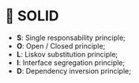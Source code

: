 # 💎 SOLID



- **S**: Single responsability principle;
- **O**: Open / Closed principle;
- **L**: Liskov substitution principle;
- **I**: Interface segregation principle;
- **D**: Dependency inversion principle;

